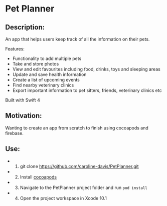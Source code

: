 # Pet Planner

## Description:
An app that helps users keep track of all the information on their pets.

Features:
* Functionality to add multiple pets
* Take and store photos
* View and edit favourites including food, drinks, toys and sleeping areas
* Update and save health information
* Create a list of upcoming events
* Find nearby veterinary clinics
* Export important information to pet sitters, friends, veterinary clinics etc

Built with Swift 4

## Motivation:
Wanting to create an app from scratch to finish using cocoapods and firebase.

## Use:
* 1. git clone https://github.com/caroline-davis/PetPlanner.git
* 2. Install [cocoapods](https://cocoapods.org/)
* 3. Navigate to the PetPlanner project folder and run `pod install`
* 4. Open the project workspace in Xcode 10.1
